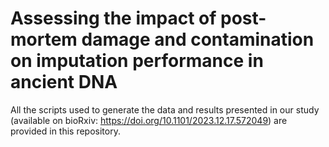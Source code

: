 # Assessing the impact of post-mortem damage and contamination on imputation performance in ancient DNA 

All the scripts used to generate the data and results presented in our study (available on bioRxiv: https://doi.org/10.1101/2023.12.17.572049) are provided in this repository. 
